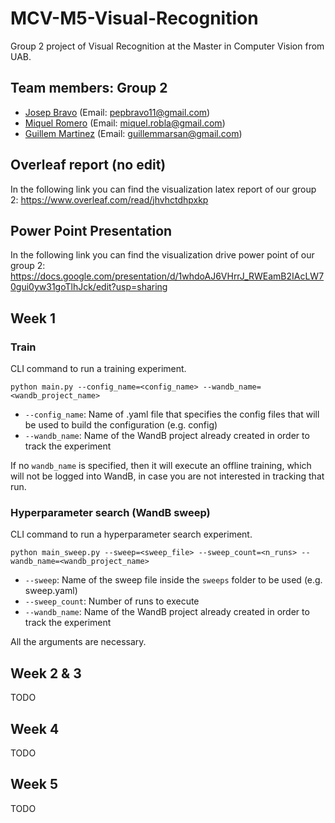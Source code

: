 # MCV-M5-Visual-Recognition

Group 2 project of Visual Recognition at the Master in Computer Vision from UAB.
## Team members: Group 2
* [Josep Bravo](https://github.com/LeBrav) (Email: pepbravo11@gmail.com)
* [Miquel Romero](https://github.com/0Miquel) (Email: miquel.robla@gmail.com)
* [Guillem Martinez](https://github.com/guillem-ms) (Email: guillemmarsan@gmail.com)
## Overleaf report (no edit)
In the following link you can find the visualization latex report of our group 2:
https://www.overleaf.com/read/jhvhctdhpxkp

## Power Point Presentation
In the following link you can find the visualization drive power point of our group 2:
https://docs.google.com/presentation/d/1whdoAJ6VHrrJ_RWEamB2IAcLW70gui0yw31goTlhJck/edit?usp=sharing

## Week 1
### Train
CLI command to run a training experiment.
```
python main.py --config_name=<config_name> --wandb_name=<wandb_project_name>
```
- ``--config_name``: Name of .yaml file that specifies the config files 
that will be used to build the configuration (e.g. config)
- ``--wandb_name``: Name of the WandB project already created in order to track
the experiment

If no ``wandb_name`` is specified, then it will execute an offline training, which will
not be logged into WandB, in case you are not interested in tracking that run.

### Hyperparameter search (WandB sweep)
CLI command to run a hyperparameter search experiment.
```
python main_sweep.py --sweep=<sweep_file> --sweep_count=<n_runs> --wandb_name=<wandb_project_name>
```
- ``--sweep``: Name of the sweep file inside the ``sweeps`` folder to be used (e.g. sweep.yaml)
- ``--sweep_count``: Number of runs to execute
- ``--wandb_name``: Name of the WandB project already created in order to track
the experiment

All the arguments are necessary.
## Week 2 & 3
TODO

## Week 4
TODO

## Week 5
TODO
